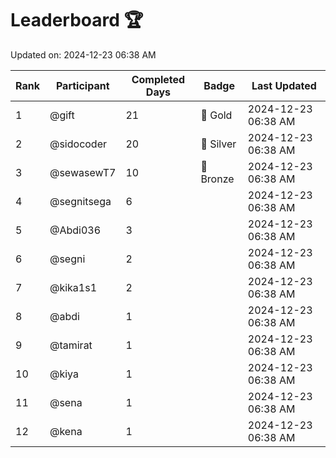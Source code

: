 # Leaderboard 🏆

Updated on: 2024-12-23 06:38 AM

| Rank | Participant       | Completed Days | Badge      | Last Updated         |
|------|-------------------|----------------|------------|----------------------|
| 1    | @gift             | 21             | 🏅 Gold     | 2024-12-23 06:38 AM |
| 2    | @sidocoder        | 20             | 🥈 Silver   | 2024-12-23 06:38 AM |
| 3    | @sewasewT7        | 10             | 🥉 Bronze   | 2024-12-23 06:38 AM |
| 4    | @segnitsega       | 6              |            | 2024-12-23 06:38 AM |
| 5    | @Abdi036          | 3              |            | 2024-12-23 06:38 AM |
| 6    | @segni            | 2              |            | 2024-12-23 06:38 AM |
| 7    | @kika1s1          | 2              |            | 2024-12-23 06:38 AM |
| 8    | @abdi             | 1              |            | 2024-12-23 06:38 AM |
| 9    | @tamirat          | 1              |            | 2024-12-23 06:38 AM |
| 10   | @kiya             | 1              |            | 2024-12-23 06:38 AM |
| 11   | @sena             | 1              |            | 2024-12-23 06:38 AM |
| 12   | @kena             | 1              |            | 2024-12-23 06:38 AM |
